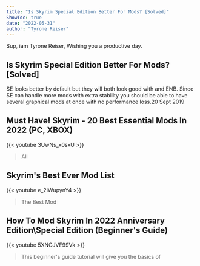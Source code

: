 ```yaml
---
title: "Is Skyrim Special Edition Better For Mods? [Solved]"
ShowToc: true 
date: "2022-05-31"
author: "Tyrone Reiser" 
---
```


Sup, iam Tyrone Reiser, Wishing you a productive day.
## Is Skyrim Special Edition Better For Mods? [Solved]
SE looks better by default but they will both look good with and ENB. Since SE can handle more mods with extra stability you should be able to have several graphical mods at once with no performance loss.20 Sept 2019

## Must Have! Skyrim - 20 Best Essential Mods In 2022 (PC, XBOX)
{{< youtube 3UwNs_x0sxU >}}
>All 

## Skyrim's Best Ever Mod List
{{< youtube e_2lWupynY4 >}}
>The Best Mod

## How To Mod Skyrim In 2022 Anniversary Edition\Special Edition (Beginner's Guide)
{{< youtube 5XNCJVF99Vk >}}
>This beginner's guide tutorial will give you the basics of 

